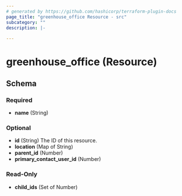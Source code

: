 ```yaml
---
# generated by https://github.com/hashicorp/terraform-plugin-docs
page_title: "greenhouse_office Resource - src"
subcategory: ""
description: |-
  
---
```


# greenhouse_office (Resource)





<!-- schema generated by tfplugindocs -->
## Schema

### Required

- **name** (String)

### Optional

- **id** (String) The ID of this resource.
- **location** (Map of String)
- **parent_id** (Number)
- **primary_contact_user_id** (Number)

### Read-Only

- **child_ids** (Set of Number)


